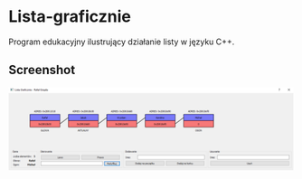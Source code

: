 # Lista-graficznie
Program edukacyjny ilustrujący działanie listy w języku C++.

## Screenshot
![Screen](screen/screen_lista.png)
